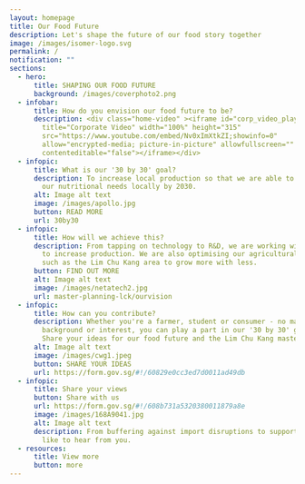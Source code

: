 ```yaml
---
layout: homepage
title: Our Food Future
description: Let's shape the future of our food story together
image: /images/isomer-logo.svg
permalink: /
notification: ""
sections:
  - hero:
      title: SHAPING OUR FOOD FUTURE
      background: /images/coverphoto2.png
  - infobar:
      title: How do you envision our food future to be?
      description: <div class="home-video" ><iframe id="corp_video_player"
        title="Corporate Video" width="100%" height="315"
        src="https://www.youtube.com/embed/Nv0xImXtkZI;showinfo=0"
        allow="encrypted-media; picture-in-picture" allowfullscreen=""
        contenteditable="false"></iframe></div>
  - infopic:
      title: What is our '30 by 30' goal?
      description: To increase local production so that we are able to produce 30% of
        our nutritional needs locally by 2030.
      alt: Image alt text
      image: /images/apollo.jpg
      button: READ MORE
      url: 30by30
  - infopic:
      title: How will we achieve this?
      description: From tapping on technology to R&D, we are working with the industry
        to increase production. We are also optimising our agricultural land
        such as the Lim Chu Kang area to grow more with less.
      button: FIND OUT MORE
      alt: Image alt text
      image: /images/netatech2.jpg
      url: master-planning-lck/ourvision
  - infopic:
      title: How can you contribute?
      description: Whether you're a farmer, student or consumer - no matter your
        background or interest, you can play a part in our '30 by 30' goal.
        Share your ideas for our food future and the Lim Chu Kang master plan.
      alt: Image alt text
      image: /images/cwg1.jpeg
      button: SHARE YOUR IDEAS
      url: https://form.gov.sg/#!/60829e0cc3ed7d0011ad49db
  - infopic:
      title: Share your views
      button: Share with us
      url: https://form.gov.sg/#!/608b731a5320380011879a8e
      image: /images/168A9041.jpg
      alt: Image alt text
      description: From buffering against import disruptions to supporting local, we'd
        like to hear from you.
  - resources:
      title: View more
      button: more
---
```

